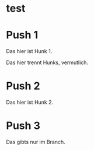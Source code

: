 # test





# Push 1

Das hier ist Hunk 1.





Das hier trennt Hunks, vermutlich.




# Push 2

Das hier ist Hunk 2.



# Push 3

Das gibts nur im Branch.




